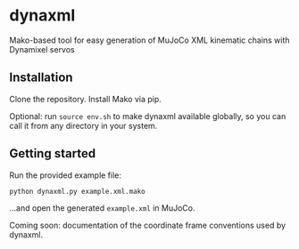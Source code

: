 # dynaxml
Mako-based tool for easy generation of MuJoCo XML kinematic chains with Dynamixel servos

## Installation

Clone the repository. Install Mako via pip.

Optional: run `source env.sh` to make dynaxml available globally, so you can call it from any directory in your system.

## Getting started

Run the provided example file:

```python dynaxml.py example.xml.mako```

...and open the generated ```example.xml``` in MuJoCo.

Coming soon: documentation of the coordinate frame conventions used by dynaxml.